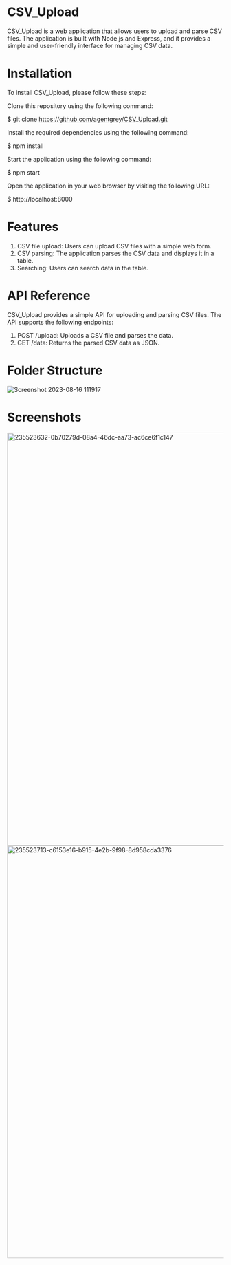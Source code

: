 # CSV_Upload
CSV_Upload is a web application that allows users to upload and parse CSV files. The application is built with Node.js and Express, and it provides a simple and user-friendly interface for managing CSV data.

# Installation
To install CSV_Upload, please follow these steps:

Clone this repository using the following command:

$ git clone https://github.com/agentgrey/CSV_Upload.git

Install the required dependencies using the following command:

$ npm install 

Start the application using the following command:

$ npm start 

Open the application in your web browser by visiting the following URL:

$ http://localhost:8000 
# Features
1. CSV file upload: Users can upload CSV files with a simple web form.
2. CSV parsing: The application parses the CSV data and displays it in a table.
3. Searching: Users can search data in the table.
# API Reference
CSV_Upload provides a simple API for uploading and parsing CSV files. The API supports the following endpoints:

1. POST /upload: Uploads a CSV file and parses the data.
2. GET /data: Returns the parsed CSV data as JSON.

# Folder Structure
![Screenshot 2023-08-16 111917](https://github.com/amanbhadouria99/CSVUpload/assets/111181618/9b6b26c7-2bf6-48c6-aad6-32a7f07701d6)


# Screenshots
<img width="960" alt="235523632-0b70279d-08a4-46dc-aa73-ac6ce6f1c147" src="https://github.com/amanbhadouria99/CSVUpload/assets/111181618/f618034f-61c4-490d-b87f-e4c9889dcfd0">

<img width="960" alt="235523713-c6153e16-b915-4e2b-9f98-8d958cda3376" src="https://github.com/amanbhadouria99/CSVUpload/assets/111181618/aba569e5-0092-40e5-b80e-0078dc140d48">

